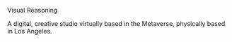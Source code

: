 Visual Reasoning

A digital, creative studio virtually based in the Metaverse, physically based in Los Angeles.

